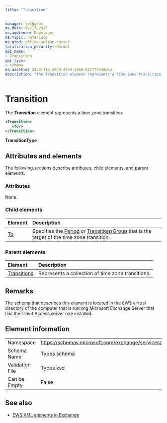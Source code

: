 ```yaml
---
title: "Transition"
 
 
manager: sethgros
ms.date: 09/17/2015
ms.audience: Developer
ms.topic: reference
ms.prod: office-online-server
localization_priority: Normal
api_name:
- Transition
api_type:
- schema
ms.assetid: 23ce171a-a9c9-47ed-a366-822777048eea
description: "The Transition element represents a time zone transition."
---
```


# Transition

The **Transition** element represents a time zone transition. 
  
```xml
<Transition>
   <To/>
</Transition>
```

 **TransitionType**
## Attributes and elements

The following sections describe attributes, child elements, and parent elements.
  
### Attributes

None.
  
### Child elements

|**Element**|**Description**|
|:-----|:-----|
|[To](to.md) <br/> |Specifies the [Period](period.md) or [TransitionsGroup](transitionsgroup.md) that is the target of the time zone transition.  <br/> |
   
### Parent elements

|**Element**|**Description**|
|:-----|:-----|
|[Transitions](transitions.md) <br/> |Represents a collection of time zone transitions.  <br/> |
   
## Remarks

The schema that describes this element is located in the EWS virtual directory of the computer that is running Microsoft Exchange Server that has the Client Access server role installed.
  
## Element information

|||
|:-----|:-----|
|Namespace  <br/> |https://schemas.microsoft.com/exchange/services/2006/types  <br/> |
|Schema Name  <br/> |Types schema  <br/> |
|Validation File  <br/> |Types.xsd  <br/> |
|Can be Empty  <br/> |False  <br/> |
   
## See also



- [EWS XML elements in Exchange](ews-xml-elements-in-exchange.md)

